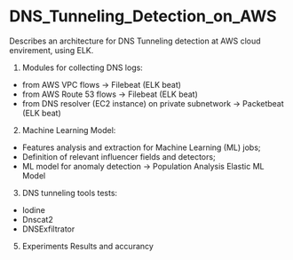 # DNS_Tunneling_Detection_on_AWS
Describes an architecture for DNS Tunneling detection at AWS cloud envirement, using ELK.

1. Modules for collecting DNS logs:
  - from AWS VPC flows -> Filebeat (ELK beat)
  - from AWS Route 53 flows -> Filebeat (ELK beat)
  - from DNS resolver  (EC2 instance) on private subnetwork -> Packetbeat (ELK beat)
2. Machine Learning Model:
  - Features analysis and extraction for Machine Learning (ML) jobs;
  - Definition of relevant influencer fields and detectors;
  - ML model for anomaly detection -> Population Analysis Elastic ML Model
3. DNS tunneling tools tests:
  - Iodine
  - Dnscat2
  - DNSExfiltrator
5. Experiments Results and accurancy
